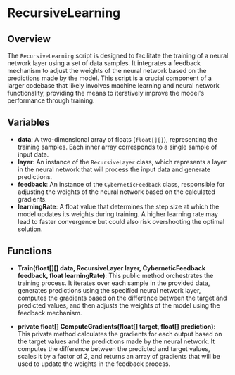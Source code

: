 # RecursiveLearning

## Overview
The `RecursiveLearning` script is designed to facilitate the training of a neural network layer using a set of data samples. It integrates a feedback mechanism to adjust the weights of the neural network based on the predictions made by the model. This script is a crucial component of a larger codebase that likely involves machine learning and neural network functionality, providing the means to iteratively improve the model's performance through training.

## Variables
- **data**: A two-dimensional array of floats (`float[][]`), representing the training samples. Each inner array corresponds to a single sample of input data.
- **layer**: An instance of the `RecursiveLayer` class, which represents a layer in the neural network that will process the input data and generate predictions.
- **feedback**: An instance of the `CyberneticFeedback` class, responsible for adjusting the weights of the neural network based on the calculated gradients.
- **learningRate**: A float value that determines the step size at which the model updates its weights during training. A higher learning rate may lead to faster convergence but could also risk overshooting the optimal solution.

## Functions
- **Train(float[][] data, RecursiveLayer layer, CyberneticFeedback feedback, float learningRate)**: This public method orchestrates the training process. It iterates over each sample in the provided data, generates predictions using the specified neural network layer, computes the gradients based on the difference between the target and predicted values, and then adjusts the weights of the model using the feedback mechanism.

- **private float[] ComputeGradients(float[] target, float[] prediction)**: This private method calculates the gradients for each output based on the target values and the predictions made by the neural network. It computes the difference between the predicted and target values, scales it by a factor of 2, and returns an array of gradients that will be used to update the weights in the feedback process.